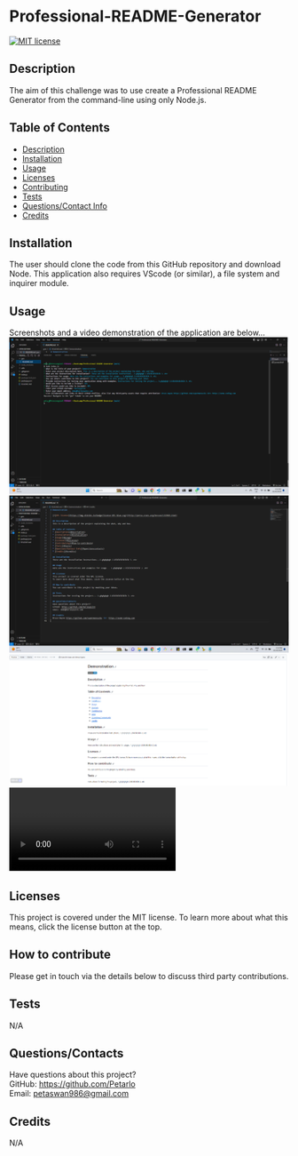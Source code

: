 # Professional-README-Generator

 [![MIT license](https://img.shields.io/badge/license-MIT-blue.svg)](https://lbesson.mit-license.org/)

  ## Description
  The aim of this challenge was to use create a Professional README Generator from the command-line using only Node.js.

  ## Table of Contents
  * [Description](#description)
  * [Installation](#installation)
  * [Usage](#usage)
  * [Licenses](#licenses)
  * [Contributing](#how-to-contribute)
  * [Tests](#tests)
  * [Questions/Contact Info](#questionscontacts)
  * [Credits](#credits)

  ## Installation
  The user should clone the code from this GitHub repository and download Node. This application also requires VScode (or similar), a file system and inquirer module.

  ## Usage
  Screenshots and a video demonstration of the application are below...
  ![Screenshot of application](./utils/Images/CLIscreenshot.png)
  ![Screenshot of application](./utils/Images/generatedMDscreenshot.png)
  ![Screenshot of application](./utils/Images/generatedREADMEgithub.png)
  ![Video demonstration](./utils/Images/VideoDemonstration.webm)

  ## Licenses
  This project is covered under the MIT license. 
  To learn more about what this means, click the license button at the top.

  ## How to contribute
  Please get in touch via the details below to discuss third party contributions.

  ## Tests
  N/A

  ## Questions/Contacts
  Have questions about this project?  
  GitHub: https://github.com/Petarlo  
  Email: petaswan986@gmail.com

  ## Credits
  N/A